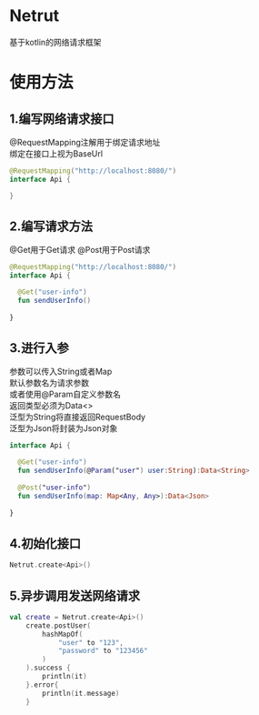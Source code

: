 # Netrut
基于kotlin的网络请求框架
# 使用方法
## 1.编写网络请求接口
@RequestMapping注解用于绑定请求地址  
绑定在接口上视为BaseUrl
```kotlin
@RequestMapping("http://localhost:8080/")
interface Api {

}
```
## 2.编写请求方法
@Get用于Get请求
@Post用于Post请求
```kotlin
@RequestMapping("http://localhost:8080/")
interface Api {

  @Get("user-info")
  fun sendUserInfo()
  
}
```
## 3.进行入参  
参数可以传入String或者Map  
默认参数名为请求参数  
或者使用@Param自定义参数名  
返回类型必须为Data<>  
泛型为String将直接返回RequestBody  
泛型为Json将封装为Json对象
```kotlin
interface Api {

  @Get("user-info")
  fun sendUserInfo(@Param("user") user:String):Data<String>
  
  @Post("user-info")
  fun sendUserInfo(map: Map<Any, Any>):Data<Json>
  
}
```
## 4.初始化接口
```kotlin
Netrut.create<Api>()
```
## 5.异步调用发送网络请求
```kotlin
val create = Netrut.create<Api>()
    create.postUser(
        hashMapOf(
            "user" to "123",
            "password" to "123456"
        )
    ).success {
        println(it)
    }.error{
        println(it.message)
    }
```
